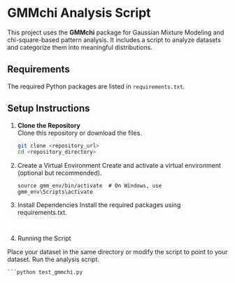 # GMMchi Analysis Script

This project uses the **GMMchi** package for Gaussian Mixture Modeling and chi-square-based pattern analysis. It includes a script to analyze datasets and categorize them into meaningful distributions.

## Requirements

The required Python packages are listed in `requirements.txt`. 

## Setup Instructions

1. **Clone the Repository**  
   Clone this repository or download the files.

   ```bash
   git clone <repository_url>
   cd <repository_directory>

2. Create a Virtual Environment
Create and activate a virtual environment (optional but recommended).

    ```python3 -m venv gmm_env
    source gmm_env/bin/activate  # On Windows, use gmm_env\Scripts\activate

3. Install Dependencies
Install the required packages using requirements.txt.

    ```pip install -r requirements.txt


4. Running the Script

Place your dataset in the same directory or modify the script to point to your dataset.
Run the analysis script.

    ```python test_gmmchi.py
    
